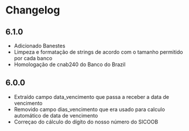 # Changelog

## 6.1.0
- Adicionado Banestes
- Limpeza e formatação de strings de acordo com o tamanho permitido por cada banco
- Homologação de cnab240 do Banco do Brazil

## 6.0.0

- Extraído campo data_vencimento que passa a receber a data de vencimento
- Removido campo dias_vencimento que era usado para calculo automático de data de vencimento
- Correçao do cálculo do dígito do nosso número do SICOOB
